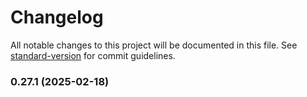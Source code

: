 # Changelog

All notable changes to this project will be documented in this file. See [standard-version](https://github.com/conventional-changelog/standard-version) for commit guidelines.

### 0.27.1 (2025-02-18)
